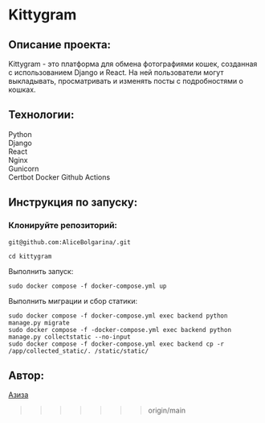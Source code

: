 # Kittygram 

## Описание проекта:
Kittygram - это платформа для обмена фотографиями кошек, созданная с использованием Django и React. На ней пользователи могут выкладывать, просматривать и изменять посты с подробностями о кошках.

## Технологии:

Python  
Django  
React  
Nginx  
Gunicorn  
Certbot
Docker 
Github Actions

## Инструкция по запуску:

### Клонируйте репозиторий:   
```sh/bash
git@github.com:AliceBolgarina/.git
```
   
```sh/bash
cd kittygram
```
Выполнить запуск:

```sh/bash
sudo docker compose -f docker-compose.yml up
```

Выполнить миграции и сбор статики: 

```sh/bash
sudo docker compose -f docker-compose.yml exec backend python manage.py migrate
sudo docker compose -f -docker-compose.yml exec backend python manage.py collectstatic --no-input
sudo docker compose -f docker-compose.yml exec backend cp -r /app/collected_static/. /static/static/
```

## Автор: 
   
[Азиза](https://github.com/Azazaello)
>>>>>>> origin/main
